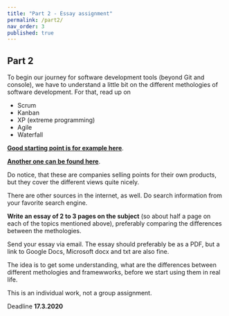 ```yaml
---
title: "Part 2 - Essay assignment"
permalink: /part2/
nav_order: 3
published: true
---
```


## Part 2

To begin our journey for software development tools (beyond Git and console), we have to understand a little bit on the different methologies of software development. For that, read up on

* Scrum
* Kanban
* XP (extreme programming)
* Agile
* Waterfall

[**Good starting point is for example here**](https://www.smartsheet.com/agile-vs-scrum-vs-waterfall-vs-kanban). 

[**Another one can be found here**](https://dzone.com/articles/agile-framework-comparison-scrum-vs-kanban-vs-lean).

Do notice, that these are companies selling points for their own products, but they cover the different views quite nicely.

There are other sources in the internet, as well. Do search information from your favorite search engine.

**Write an essay of 2 to 3 pages on the subject** (so about half a page on each of the topics mentioned above), preferably comparing the differences between the methologies. 

Send your essay via email. The essay should preferably be as a PDF, but a link to Google Docs, Microsoft docx and txt are also fine.

The idea is to get some understanding, what are the differences between different methologies and framewworks, before we start using them in real life.

This is an individual work, not a group assignment.

Deadline **17.3.2020**
